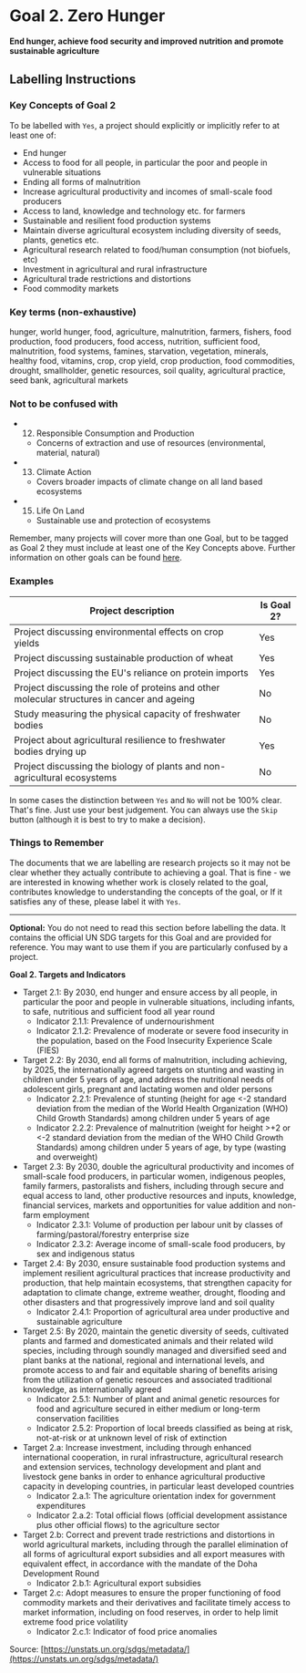 # Goal 2. Zero Hunger
**End hunger, achieve food security and improved nutrition and promote sustainable agriculture**

## Labelling Instructions

### Key Concepts of Goal 2

To be labelled with `Yes`, a project should explicitly or implicitly refer to at least one of:

- End hunger
- Access to food for all people, in particular the poor and people in vulnerable situations
- Ending all forms of malnutrition
- Increase agricultural productivity and incomes of small-scale food producers
- Access to land, knowledge and technology etc. for farmers
- Sustainable and resilient food production systems
- Maintain diverse agricultural ecosystem including diversity of seeds, plants, genetics etc.
- Agricultural research related to food/human consumption (not biofuels, etc)
- Investment in agricultural and rural infrastructure
- Agricultural trade restrictions and distortions
- Food commodity markets


### Key terms (non-exhaustive)
hunger, world hunger, food, agriculture, malnutrition, farmers, fishers, food production, food producers, food access, nutrition, sufficient food, malnutrition, food systems, famines, starvation, vegetation, minerals, healthy food, vitamins, crop, crop yield, crop production, food commodities, drought, smallholder, genetic resources, soil quality, agricultural practice, seed bank, agricultural markets 

### Not to be confused with


- 12. Responsible Consumption and Production
  - Concerns of extraction and use of resources (environmental, material, natural)
- 13. Climate Action
  - Covers broader impacts of climate change on all land based ecosystems
- 15. Life On Land
  - Sustainable use and protection of ecosystems

Remember, many projects will cover more than one Goal, but to be tagged as Goal 2 they must include at least one of the Key Concepts above. Further information on other goals can be found [here](https://unstats.un.org/sdgs/metadata/).

### Examples

| Project description                                                                        | Is Goal 2? |
|--------------------------------------------------------------------------------------------|------------|
| Project discussing environmental effects on crop yields                        | Yes        |
| Project discussing sustainable production of wheat                                         | Yes        |
| Project discussing the EU's reliance on protein imports                                    | Yes        |
| Project discussing the role of proteins and other molecular structures in cancer and ageing | No         |
| Study measuring the physical capacity of freshwater bodies                                      | No         |
| Project about agricultural resilience to freshwater bodies drying up                                      | Yes         |
| Project discussing the biology of plants and non-agricultural ecosystems                       | No         |

In some cases the distinction between `Yes` and `No` will not be 100% clear. That's fine. Just use your best judgement. You can always use the `Skip` button (although it is best to try to make a decision).


### Things to Remember

The documents that we are labelling are research projects so it may not be clear whether they actually contribute to achieving a goal. That is fine - we are interested in knowing whether work is closely related to the goal, contributes knowledge to understanding the concepts of the goal, or If it satisfies any of these, please label it with `Yes`.


---

**Optional:** You do not need to read this section before labelling the data. It contains the official UN SDG targets for this Goal and are provided for reference. You may want to use them if you are particularly confused by a project.


**Goal 2. Targets and Indicators**

- Target 2.1: By 2030, end hunger and ensure access by all people, in particular the poor and people in vulnerable situations, including infants, to safe, nutritious and sufficient food all year round
  - Indicator 2.1.1: Prevalence of undernourishment
  - Indicator 2.1.2: Prevalence of moderate or severe food insecurity in the population, based on the Food Insecurity Experience Scale (FIES)
- Target 2.2: By 2030, end all forms of malnutrition, including achieving, by 2025, the internationally agreed targets on stunting and wasting in children under 5 years of age, and address the nutritional needs of adolescent girls, pregnant and lactating women and older persons
  - Indicator 2.2.1: Prevalence of stunting (height for age <-2 standard deviation from the median of the World Health Organization (WHO) Child Growth Standards) among children under 5 years of age
  - Indicator 2.2.2: Prevalence of malnutrition (weight for height >+2 or <-2 standard deviation from the median of the WHO Child Growth Standards) among children under 5 years of age, by type (wasting and overweight)
- Target 2.3: By 2030, double the agricultural productivity and incomes of small-scale food producers, in particular women, indigenous peoples, family farmers, pastoralists and fishers, including through secure and equal access to land, other productive resources and inputs, knowledge, financial services, markets and opportunities for value addition and non-farm employment
  - Indicator 2.3.1: Volume of production per labour unit by classes of farming/pastoral/forestry enterprise size
  - Indicator 2.3.2: Average income of small-scale food producers, by sex and indigenous status
- Target 2.4: By 2030, ensure sustainable food production systems and implement resilient agricultural practices that increase productivity and production, that help maintain ecosystems, that strengthen capacity for adaptation to climate change, extreme weather, drought, flooding and other disasters and that progressively improve land and soil quality
  - Indicator 2.4.1: Proportion of agricultural area under productive and sustainable agriculture
- Target 2.5: By 2020, maintain the genetic diversity of seeds, cultivated plants and farmed and domesticated animals and their related wild species, including through soundly managed and diversified seed and plant banks at the national, regional and international levels, and promote access to and fair and equitable sharing of benefits arising from the utilization of genetic resources and associated traditional knowledge, as internationally agreed
  - Indicator 2.5.1: Number of plant and animal genetic resources for food and agriculture secured in either medium or long-term conservation facilities
  - Indicator 2.5.2: Proportion of local breeds classified as being at risk, not-at-risk or at unknown level of risk of extinction
- Target 2.a: Increase investment, including through enhanced international cooperation, in rural infrastructure, agricultural research and extension services, technology development and plant and livestock gene banks in order to enhance agricultural productive capacity in developing countries, in particular least developed countries
  - Indicator 2.a.1: The agriculture orientation index for government expenditures
  - Indicator 2.a.2: Total official flows (official development assistance plus other official flows) to the agriculture sector
- Target 2.b: Correct and prevent trade restrictions and distortions in world agricultural markets, including through the parallel elimination of all forms of agricultural export subsidies and all export measures with equivalent effect, in accordance with the mandate of the Doha Development Round
  - Indicator 2.b.1: Agricultural export subsidies
- Target 2.c: Adopt measures to ensure the proper functioning of food commodity markets and their derivatives and facilitate timely access to market information, including on food reserves, in order to help limit extreme food price volatility
  - Indicator 2.c.1: Indicator of food price anomalies

Source: [https://unstats.un.org/sdgs/metadata/](https://unstats.un.org/sdgs/metadata/)
